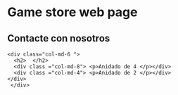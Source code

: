 # Game store web page
<link rel="stylesheet" href="https://maxcdn.bootstrapcdn.com/bootstrap/3.3.7/css/bootstrap.min.css">
<diV class="container">
  <div class="row">
    <div class="col-md-12">
      <h2> Contacte con nosotros</h2>
      <//div>

    <div class="col-md-6 ">
      <h2>  </h2>
      <div class ="col-md-8"> <p>Anidado de 4 </p></div>
      <div class ="col-md-4"> <p>Anidado de 2 </p></div>
    </div>
     </div>
   </div>
 </div>
